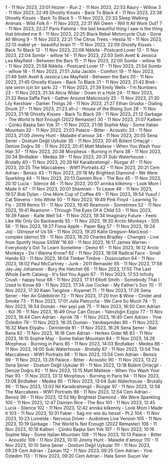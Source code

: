 1 - 11 Nov 2023, 23:01	Hozier - Run
2 - 11 Nov 2023, 22:53	Raury - Willow
3 - 11 Nov 2023, 22:49	Ghostly Kisses - Back To Black
4 - 11 Nov 2023, 22:38	Ghostly Kisses - Back To Black
5 - 11 Nov 2023, 22:33	Sleep Walking Animals - Wild Folk
6 - 11 Nov 2023, 22:31	Wil Owen - Will It All Work Out?
7 - 11 Nov 2023, 22:27	Paris Paloma - the last beautiful thing I saw is the thing that blinded me
8 - 11 Nov 2023, 22:25	Black Rebel Motorcycle Club - Done All Wrong
9 - 11 Nov 2023, 22:21	The Citrus Trees - Hestia
10 - 11 Nov 2023, 22:13	mabel ye - beautiful brain
11 - 11 Nov 2023, 22:09	Ghostly Kisses - Back To Black
12 - 11 Nov 2023, 22:06	Nikkita - Postcard Lover
13 - 11 Nov 2023, 22:04	Sombr - willow
14 - 11 Nov 2023, 22:03	Seth Avett & Jessica Lea Mayfield - Between the Bars
15 - 11 Nov 2023, 22:00	Sombr - willow
16 - 11 Nov 2023, 21:58	Nikkita - Postcard Lover
17 - 11 Nov 2023, 21:54	Sombr - willow
18 - 11 Nov 2023, 21:51	Julia Jacklin - Comfort
19 - 11 Nov 2023, 21:49	Seth Avett & Jessica Lea Mayfield - Between the Bars
20 - 11 Nov 2023, 21:45	Ghostly Kisses - Back To Black
21 - 11 Nov 2023, 21:42	Brek - işte senin için bir şarkı
22 - 11 Nov 2023, 21:39	Emily Wells - I'm Numbers
23 - 11 Nov 2023, 21:34	Alicia Widar - Down in a Hole
24 - 11 Nov 2023, 21:32	Resa Saffa Park - Gather Around Maliciously
25 - 11 Nov 2023, 21:30	Lily Kershaw - Darker Things
26 - 11 Nov 2023, 21:27	Ethan Gruska - Dialing Drunk
27 - 11 Nov 2023, 21:23	alt-J - House of the Rising Sun
28 - 11 Nov 2023, 21:18	Ghostly Kisses - Back To Black
29 - 11 Nov 2023, 21:12	Garbage - The World Is Not Enough (2022 Remaster)
30 - 11 Nov 2023, 21:07	Kalben - Çünkü Başka Sen Yok
31 - 11 Nov 2023, 21:06	Sophie May - Some Italian Mountain
32 - 11 Nov 2023, 21:03	Palace - Bitter - Acoustic
33 - 11 Nov 2023, 21:00	Jimmy Hunt - Maladie d'amour
34 - 11 Nov 2023, 20:55	Sena Şener - Dostum Değil Uykular
35 - 11 Nov 2023, 20:45	Bülent Ortaçgil - Denize Doğru
36 - 11 Nov 2023, 20:41	Matt Maltese - When You Wash Your Hair
37 - 11 Nov 2023, 20:38	Morpheus - Burning in Paris
38 - 11 Nov 2023, 20:34	Birdtalker - Medea
39 - 11 Nov 2023, 20:31	Suki Waterhouse - Brutally
40 - 11 Nov 2023, 20:28	Nil Karaibrahimgil - Rüzgar
41 - 11 Nov 2023, 20:25	The Maccabees - WW1 Portraits
42 - 11 Nov 2023, 20:21	Cem Adrian - Bensiz
43 - 11 Nov 2023, 20:18	My Brightest Diamond - We Were Sparkling
44 - 11 Nov 2023, 20:13	Damien Rice - The Box
45 - 11 Nov 2023, 20:10	Lucia - Silence
46 - 11 Nov 2023, 20:07	annika kilkenny - Look Mom I Made It
47 - 11 Nov 2023, 20:01	Shamrain - To Leave
48 - 11 Nov 2023, 19:57	Bob Dylan - One More Cup of Coffee
49 - 11 Nov 2023, 19:54	Yusuf / Cat Stevens - Into White
50 - 11 Nov 2023, 19:49	Pink Floyd - Learning To Fly - 2019 Remix
51 - 11 Nov 2023, 19:45	Reamonn - Sometimes
52 - 11 Nov 2023, 19:41	Reamonn - Through The Eyes Of A Child
53 - 11 Nov 2023, 19:39	Faber - Kalte Welt
54 - 11 Nov 2023, 19:34	Imaginary Future - Feels Like We Only Go Backwards
55 - 11 Nov 2023, 19:30	Arctic Monkeys - 505
56 - 11 Nov 2023, 19:27	Fiona Apple - Paper Bag
57 - 11 Nov 2023, 19:24	Joji - Glimpse of Us
58 - 11 Nov 2023, 19:20	Katie Gregson-MacLeod - complex (demo)
59 - 11 Nov 2023, 18:20	Charles Bradley - Changes - Live from Spotify House SXSW '16
60 - 11 Nov 2023, 18:17	James Warren - Everybody's Got To Learn Sometime - Demo
61 - 11 Nov 2023, 18:12	Arctic Monkeys - Do I Wanna Know?
62 - 11 Nov 2023, 18:08	Radical Face - Small Hands
63 - 11 Nov 2023, 18:04	Timber Timbre - Dissociation
64 - 11 Nov 2023, 18:02	Paul McCartney - Junk - 2011 Remaster
65 - 11 Nov 2023, 17:58	Jay-Jay Johanson - Bury the Hatchet
66 - 11 Nov 2023, 17:55	The Last Whole Earth Catalog - It's Not You Again
67 - 11 Nov 2023, 17:53	Infinity Crush - happy hour
68 - 11 Nov 2023, 17:51	Elliott Smith - Somebody That I Used to Know
69 - 11 Nov 2023, 17:34	Joe Cocker - My Father's Son
70 - 11 Nov 2023, 17:30	Kaan Tangöze - Kıyamet
71 - 11 Nov 2023, 17:26	Sena Şener - Her An Gidebilirim
72 - 11 Nov 2023, 17:20	Iron & Wine - Cinder and Smoke
73 - 11 Nov 2023, 17:01	Julia Pietrucha - We Care So Much
74 - 11 Nov 2023, 16:54	Duman - Her şeyi yak
75 - 11 Nov 2023, 16:50	Cem Adrian - Kül
76 - 11 Nov 2023, 16:49	Onur Can Özcan - Yalnızlığın Ezgisi
77 - 11 Nov 2023, 16:44	Cem Adrian - Ayrılık
78 - 11 Nov 2023, 16:40	Cem Adrian - Yine Özledim
79 - 11 Nov 2023, 16:35	Duman - Yanıbaşımdan
80 - 11 Nov 2023, 16:32	Mark Eliyahu - Derinlerde
81 - 11 Nov 2023, 16:26	Sena Şener - Bak Bana
82 - 11 Nov 2023, 16:18	Cem Adrian - Herkes Gider Mi
83 - 11 Nov 2023, 16:15	Sophie May - Some Italian Mountain
84 - 11 Nov 2023, 14:26	Morpheus - Burning in Paris
85 - 11 Nov 2023, 14:03	Birdtalker - Medea
86 - 11 Nov 2023, 14:00	Suki Waterhouse - Brutally
87 - 11 Nov 2023, 13:54	The Maccabees - WW1 Portraits
88 - 11 Nov 2023, 13:54	Cem Adrian - Bensiz
89 - 11 Nov 2023, 13:28	Palace - Bitter - Acoustic
90 - 11 Nov 2023, 13:22	Sena Şener - Dostum Değil Uykular
91 - 11 Nov 2023, 13:18	Bülent Ortaçgil - Denize Doğru
92 - 11 Nov 2023, 13:15	Matt Maltese - When You Wash Your Hair
93 - 11 Nov 2023, 13:12	Morpheus - Burning in Paris
94 - 11 Nov 2023, 13:08	Birdtalker - Medea
95 - 11 Nov 2023, 13:04	Suki Waterhouse - Brutally
96 - 11 Nov 2023, 13:02	Nil Karaibrahimgil - Rüzgar
97 - 11 Nov 2023, 12:58	The Maccabees - WW1 Portraits
98 - 11 Nov 2023, 12:54	Cem Adrian - Bensiz
99 - 11 Nov 2023, 12:52	My Brightest Diamond - We Were Sparkling
100 - 11 Nov 2023, 12:47	Damien Rice - The Box
101 - 11 Nov 2023, 12:45	Lucia - Silence
102 - 11 Nov 2023, 12:42	annika kilkenny - Look Mom I Made It
103 - 11 Nov 2023, 10:31	Faber - Sag mir wie du heisst - Pt.2
104 - 11 Nov 2023, 10:23	Lomelda - Nervous Driver - Audiotree Live Version
105 - 11 Nov 2023, 10:19	Garbage - The World Is Not Enough (2022 Remaster)
106 - 11 Nov 2023, 10:18	Kalben - Çünkü Başka Sen Yok
107 - 11 Nov 2023, 10:16	Sophie May - Some Italian Mountain
108 - 11 Nov 2023, 10:13	Palace - Bitter - Acoustic
109 - 11 Nov 2023, 10:10	Jimmy Hunt - Maladie d'amour
110 - 11 Nov 2023, 10:10	Sena Şener - Dostum Değil Uykular
111 - 11 Nov 2023, 09:29	Cem Adrian - Zaman
112 - 11 Nov 2023, 09:25	Cem Adrian - Yine Özledim
113 - 11 Nov 2023, 09:20	Cem Adrian - Hala Senin Suçun Var
